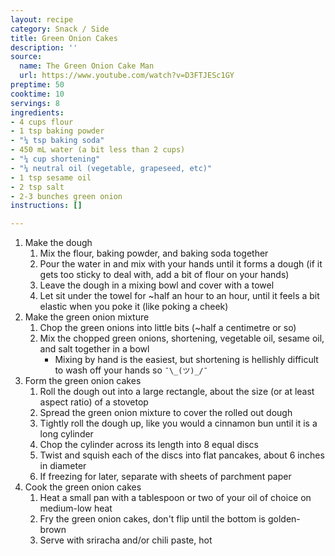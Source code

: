 ```yaml
---
layout: recipe
category: Snack / Side
title: Green Onion Cakes
description: ''
source:
  name: The Green Onion Cake Man
  url: https://www.youtube.com/watch?v=D3FTJESc1GY
preptime: 50
cooktime: 10
servings: 8
ingredients:
- 4 cups flour
- 1 tsp baking powder
- "¼ tsp baking soda"
- 450 mL water (a bit less than 2 cups)
- "¼ cup shortening"
- "¼ neutral oil (vegetable, grapeseed, etc)"
- 1 tsp sesame oil
- 2 tsp salt
- 2-3 bunches green onion
instructions: []

---
```

1. Make the dough
    1. Mix the flour, baking powder, and baking soda together
    2. Pour the water in and mix with your hands until it forms a dough (if it gets too sticky to deal with, add a bit of flour on your hands)
    3. Leave the dough in a mixing bowl and cover with a towel
    4. Let sit under the towel for ~half an hour to an hour, until it feels a bit elastic when you poke it (like poking a cheek)
2. Make the green onion mixture
    1. Chop the green onions into little bits (~half a centimetre or so)
    2. Mix the chopped green onions, shortening, vegetable oil, sesame oil, and salt together in a bowl
        * Mixing by hand is the easiest, but shortening is hellishly difficult to wash off your hands so `¯\_(ツ)_/¯`
3. Form the green onion cakes
    1. Roll the dough out into a large rectangle, about the size (or at least aspect ratio) of a stovetop
    2. Spread the green onion mixture to cover the rolled out dough
    3. Tightly roll the dough up, like you would a cinnamon bun until it is a long cylinder
    4. Chop the cylinder across its length into 8 equal discs
    5. Twist and squish each of the discs into flat pancakes, about 6 inches in diameter
    6. If freezing for later, separate with sheets of parchment paper
4. Cook the green onion cakes
    1. Heat a small pan with a tablespoon or two of your oil of choice on medium-low heat
    2. Fry the green onion cakes, don't flip until the bottom is golden-brown
    3. Serve with sriracha and/or chili paste, hot